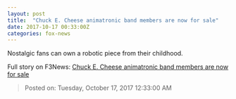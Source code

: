 ```yaml
---
layout: post
title:  "Chuck E. Cheese animatronic band members are now for sale"
date: 2017-10-17 00:33:00Z
categories: fox-news
---
```


Nostalgic fans can own a robotic piece from their childhood.


Full story on F3News: [Chuck E. Cheese animatronic band members are now for sale](http://www.f3nws.com/n/BZmTeF)

> Posted on: Tuesday, October 17, 2017 12:33:00 AM
